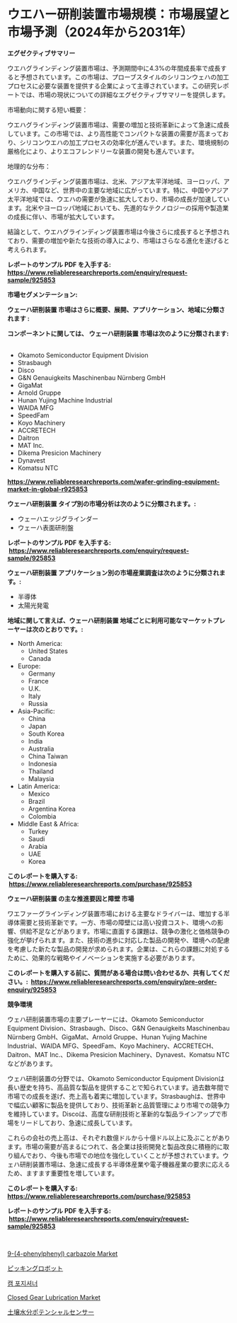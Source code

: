 <p><h1>ウエハー研削装置市場規模：市場展望と市場予測（2024年から2031年）</h1></p><p><strong>エグゼクティブサマリー</strong></p>
<p><p>ウエハグラインディング装置市場は、予測期間中に4.3%の年間成長率で成長すると予想されています。この市場は、プローブスタイルのシリコンウェハの加工プロセスに必要な装置を提供する企業によって主導されています。この研究レポートでは、市場の現状についての詳細なエグゼクティブサマリーを提供します。</p><p>市場動向に関する短い概要：</p><p>ウエハグラインディング装置市場は、需要の増加と技術革新によって急速に成長しています。この市場では、より高性能でコンパクトな装置の需要が高まっており、シリコンウエハの加工プロセスの効率化が進んでいます。また、環境規制の厳格化により、よりエコフレンドリーな装置の開発も進んでいます。</p><p>地理的な分布：</p><p>ウエハグラインディング装置市場は、北米、アジア太平洋地域、ヨーロッパ、アメリカ、中国など、世界中の主要な地域に広がっています。特に、中国やアジア太平洋地域では、ウエハの需要が急速に拡大しており、市場の成長が加速しています。北米やヨーロッパ地域においても、先進的なテクノロジーの採用や製造業の成長に伴い、市場が拡大しています。</p><p>結論として、ウエハグラインディング装置市場は今後さらに成長すると予想されており、需要の増加や新たな技術の導入により、市場はさらなる進化を遂げると考えられます。</p></p>
<p><strong>レポートのサンプル PDF を入手する: <a href="https://www.reliableresearchreports.com/enquiry/request-sample/925853">https://www.reliableresearchreports.com/enquiry/request-sample/925853</a></strong></p>
<p><strong>市場セグメンテーション:</strong></p>
<p><strong> ウェーハ研削装置 市場はさらに概要、展開、アプリケーション、地域に分類されます :</strong></p>
<p><strong>コンポーネントに関しては、 ウェーハ研削装置 市場は次のように分類されます: &nbsp;</strong></p>
<p><ul><li>Okamoto Semiconductor Equipment Division</li><li>Strasbaugh</li><li>Disco</li><li>G&N Genauigkeits Maschinenbau Nürnberg GmbH</li><li>GigaMat</li><li>Arnold Gruppe</li><li>Hunan Yujing Machine Industrial</li><li>WAIDA MFG</li><li>SpeedFam</li><li>Koyo Machinery</li><li>ACCRETECH</li><li>Daitron</li><li>MAT Inc.</li><li>Dikema Presicion Machinery</li><li>Dynavest</li><li>Komatsu NTC</li></ul></p>
<p><strong><a href="https://www.reliableresearchreports.com/wafer-grinding-equipment-market-in-global-r925853">https://www.reliableresearchreports.com/wafer-grinding-equipment-market-in-global-r925853</a></strong></p>
<p><strong> ウェーハ研削装置 タイプ別の市場分析は次のように分類されます。:</strong></p>
<p><ul><li>ウェーハエッジグラインダー</li><li>ウェーハ表面研削盤</li></ul></p>
<p><strong>レポートのサンプル PDF を入手する: &nbsp;<a href="https://www.reliableresearchreports.com/enquiry/request-sample/925853">https://www.reliableresearchreports.com/enquiry/request-sample/925853</a></strong></p>
<p><strong> ウェーハ研削装置 アプリケーション別の市場産業調査は次のように分類されます。:</strong></p>
<p><ul><li>半導体</li><li>太陽光発電</li></ul></p>
<p><strong>地域に関して言えば、ウェーハ研削装置 地域ごとに利用可能なマーケットプレーヤーは次のとおりです。:</strong></p>
<p><ul>
    <li>
        North America:
        <ul>
            <li>United States</li>
            <li>Canada</li>
        </ul>
    </li>
    <li>
        Europe:
        <ul>
            <li>Germany</li>
            <li>France</li>
            <li>U.K.</li>
            <li>Italy</li>
            <li>Russia</li>
        </ul>
    </li>
    <li>
        Asia-Pacific:
        <ul>
            <li>China</li>
            <li>Japan</li>
            <li>South Korea</li>
            <li>India</li>
            <li>Australia</li>
            <li>China Taiwan</li>
            <li>Indonesia</li>
            <li>Thailand</li>
            <li>Malaysia</li>
        </ul>
    </li>
    <li>
        Latin America:
        <ul>
            <li>Mexico</li>
            <li>Brazil</li>
            <li>Argentina Korea</li>
            <li>Colombia</li>
        </ul>
    </li>
    <li>
        Middle East & Africa:
        <ul>
            <li>Turkey</li>
            <li>Saudi</li>
            <li>Arabia</li>
            <li>UAE</li>
            <li>Korea</li>
        </ul>
    </li>
    </ul></p>
<p><strong>このレポートを購入する: &nbsp;<a href="https://www.reliableresearchreports.com/purchase/925853">https://www.reliableresearchreports.com/purchase/925853</a></strong></p>
<p><strong>ウェーハ研削装置 の主な推進要因と障壁 市場</strong></p>
<p><p>ワエファーグラインディング装置市場における主要なドライバーは、増加する半導体需要と技術革新です。一方、市場の障壁には高い投資コスト、環境への影響、供給不足などがあります。市場に直面する課題は、競争の激化と価格競争の強化が挙げられます。また、技術の進歩に対応した製品の開発や、環境への配慮を考慮した新たな製品の開発が求められます。企業は、これらの課題に対処するために、効果的な戦略やイノベーションを実施する必要があります。</p></p>
<p><strong>このレポートを購入する前に、質問がある場合は問い合わせるか、共有してください。:&nbsp; <a href="https://www.reliableresearchreports.com/enquiry/pre-order-enquiry/925853">https://www.reliableresearchreports.com/enquiry/pre-order-enquiry/925853</a></strong></p>
<p><strong>競争環境</strong></p>
<p><p>ウェハ研削装置市場の主要プレーヤーには、Okamoto Semiconductor Equipment Division、Strasbaugh、Disco、G&N Genauigkeits Maschinenbau Nürnberg GmbH、GigaMat、Arnold Gruppe、Hunan Yujing Machine Industrial、WAIDA MFG、SpeedFam、Koyo Machinery、ACCRETECH、Daitron、MAT Inc.、Dikema Presicion Machinery、Dynavest、Komatsu NTCなどがあります。</p><p>ウェハ研削装置の分野では、Okamoto Semiconductor Equipment Divisionは長い歴史を持ち、高品質な製品を提供することで知られています。過去数年間で市場での成長を遂げ、売上高も着実に増加しています。Strasbaughは、世界中で幅広い顧客に製品を提供しており、技術革新と品質管理により市場での競争力を維持しています。Discoは、高度な研削技術と革新的な製品ラインアップで市場をリードしており、急速に成長しています。</p><p>これらの会社の売上高は、それぞれ数億ドルから十億ドル以上に及ぶことがあります。市場の需要が高まるにつれて、各企業は技術開発と製品改良に積極的に取り組んでおり、今後も市場での地位を強化していくことが予想されています。ウェハ研削装置市場は、急速に成長する半導体産業や電子機器産業の要求に応えるため、ますます重要性を増しています。</p></p>
<p><strong>このレポートを購入する: &nbsp; <a href="https://www.reliableresearchreports.com/purchase/925853">https://www.reliableresearchreports.com/purchase/925853</a></strong></p>
<p><strong>レポートのサンプル PDF を入手する: &nbsp;<a href="https://www.reliableresearchreports.com/enquiry/request-sample/925853">https://www.reliableresearchreports.com/enquiry/request-sample/925853</a></strong><strong></strong></p>
<p>&nbsp;</p>
<p><p><a href="https://www.linkedin.com/pulse/9-4-phenylphenyl-carbazole-market-size-2024-2031-global-s8roe?trackingId=rTPWML5tSgdU7gwYZNLcKA%3D%3D">9-(4-phenylphenyl) carbazole Market</a></p><p><a href="https://medium.com/@lewis15david/%E3%83%94%E3%83%83%E3%82%AD%E3%83%B3%E3%82%B0%E3%83%AD%E3%83%9C%E3%83%83%E3%83%88%E5%B8%82%E5%A0%B4%E3%81%AE%E8%A6%8F%E6%A8%A1%E3%81%A8%E5%B8%82%E5%A0%B4%E5%8B%95%E5%90%91-%E5%AE%8C%E5%85%A8%E3%81%AA%E6%A5%AD%E7%95%8C%E6%A6%82%E8%A6%81-2024%E5%B9%B4%E3%81%8B%E3%82%892031%E5%B9%B4-5a73c1b132f1">ピッキングロボット</a></p><p><a href="https://medium.com/@pyscho67867/%EC%B9%B4%EB%A9%94%EB%9D%BC-%EC%9C%84%EC%B9%98-%EC%A1%B0%EC%A0%95%EA%B8%B0-%EC%8B%9C%EC%9E%A5-%EA%B7%9C%EB%AA%A8-%EB%B0%8F-%EC%8B%9C%EC%9E%A5-%EB%8F%99%ED%96%A5-%EC%82%B0%EC%97%85-%EC%A0%84%EB%B0%98%EC%A0%81%EC%9D%B8-%EA%B0%9C%EC%9A%94-2024%EB%85%84%EB%B6%80%ED%84%B0-2031%EB%85%84%EA%B9%8C%EC%A7%80-57146015e0de">캠 포지셔너</a></p><p><a href="https://www.linkedin.com/pulse/decoding-closed-gear-lubrication-market-deep-dive-latest-trends-ma7he?trackingId=m8eD1WhyKyQNwRo0aY3CeQ%3D%3D">Closed Gear Lubrication Market</a></p><p><a href="https://medium.com/@kimalker_178/%E5%9C%9F%E5%A3%8C%E6%B0%B4%E3%83%9D%E3%83%86%E3%83%B3%E3%82%B7%E3%83%A3%E3%83%AB%E3%82%BB%E3%83%B3%E3%82%B5%E3%83%BC%E5%B8%82%E5%A0%B4%E3%81%AE%E5%88%86%E6%9E%90-%E3%82%B0%E3%83%AD%E3%83%BC%E3%83%90%E3%83%AB%E7%94%A3%E6%A5%AD%E3%81%AE%E8%A6%96%E7%82%B9%E3%81%A8%E4%BA%88%E6%B8%AC-2024%E5%B9%B4%E3%81%8B%E3%82%892031%E5%B9%B4%E3%81%BE%E3%81%A7-6a05e1fa8d23">土壌水分ポテンシャルセンサー</a></p></p>